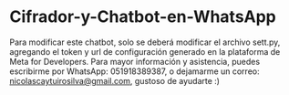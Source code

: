 # Cifrador-y-Chatbot-en-WhatsApp

Para modificar este chatbot, solo se deberá modificar el archivo sett.py, agregando el token y url de configuración generado en la plataforma de Meta for Developers.
Para mayor información y asistencia, puedes escribirme por WhatsApp: 051918389387, o dejamarme un correo: nicolascaytuirosilva@gmail.com, gustoso de ayudarte :)
